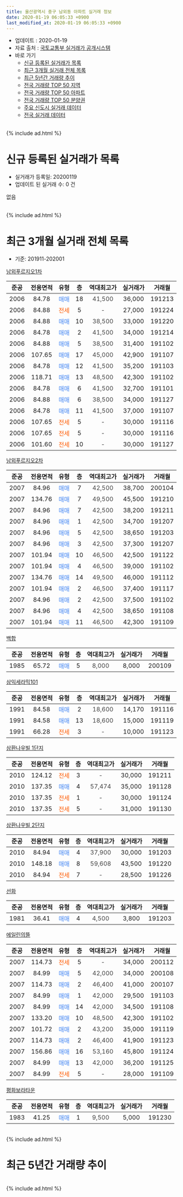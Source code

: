 ```yaml
---
title: 울산광역시 중구 남외동 아파트 실거래 정보
date: 2020-01-19 06:05:33 +0900
last_modified_at: 2020-01-19 06:05:33 +0900
---
```


* 업데이트 : 2020-01-19
* 자료 출처 : [국토교통부 실거래가 공개시스템](http://rt.molit.go.kr)
* 바로 가기
    * [신규 등록된 실거래가 목록](#신규-등록된-실거래가-목록)
    * [최근 3개월 실거래 전체 목록](#최근-3개월-실거래-전체-목록)
    * [최근 5년간 거래량 추이](#최근-5년간-거래량-추이)
    * [전국 거래량 TOP 50 지역](https://apt-info.github.io/apt-trade-info/최근-3개월-전국에서-가장-거래가-많이-발생한-지역)
    * [전국 거래량 TOP 50 아파트](https://apt-info.github.io/apt-trade-info/최근-3개월-전국에서-가장-거래가-많이-발생한-아파트)
    * [전국 거래량 TOP 50 분양권](https://apt-info.github.io/apt-trade-info/최근-3개월-전국에서-가장-거래가-많이-발생한-분양권)
    * [주요 신도시 실거래 데이터](https://apt-info.github.io/apt-trade-info/주요-신도시)
    * [전국 실거래 데이터](https://apt-info.github.io/apt-trade-info/전국)
<br>
{% include ad.html %}
<br>

# 신규 등록된 실거래가 목록
* 실거래가 등록일: 20200119
* 업데이트 된 실거래 수: 0 건

없음

<br>
{% include ad.html %}
<br>

# 최근 3개월 실거래 전체 목록
* 기준: 201911-202001


[남외푸르지오1차](https://search.naver.com/search.naver?query=%EC%9A%B8%EC%82%B0%EA%B4%91%EC%97%AD%EC%8B%9C+%EC%A4%91%EA%B5%AC+%EB%82%A8%EC%99%B8%EB%8F%99+%EB%82%A8%EC%99%B8%ED%91%B8%EB%A5%B4%EC%A7%80%EC%98%A41%EC%B0%A8)

|준공|전용면적|유형|층|역대최고가|실거래가|거래월|
|:---:|:---:|:---:|:---:|:---:|:---:|:---:|
|2006|84.78|<span style="color:#4285f3">매매</span>|18|<span style="color:#444444">41,500</span>|36,000|191213|
|2006|84.88|<span style="color:#ff5a00">전세</span>|5|<span style="color:#444444">-</span>|27,000|191224|
|2006|84.88|<span style="color:#4285f3">매매</span>|10|<span style="color:#444444">38,500</span>|33,000|191220|
|2006|84.78|<span style="color:#4285f3">매매</span>|2|<span style="color:#444444">41,500</span>|34,000|191214|
|2006|84.88|<span style="color:#4285f3">매매</span>|5|<span style="color:#444444">38,500</span>|31,400|191102|
|2006|107.65|<span style="color:#4285f3">매매</span>|17|<span style="color:#444444">45,000</span>|42,900|191107|
|2006|84.78|<span style="color:#4285f3">매매</span>|12|<span style="color:#444444">41,500</span>|35,200|191103|
|2006|118.71|<span style="color:#4285f3">매매</span>|13|<span style="color:#444444">48,500</span>|42,300|191102|
|2006|84.78|<span style="color:#4285f3">매매</span>|6|<span style="color:#444444">41,500</span>|32,700|191101|
|2006|84.88|<span style="color:#4285f3">매매</span>|6|<span style="color:#444444">38,500</span>|34,000|191127|
|2006|84.78|<span style="color:#4285f3">매매</span>|11|<span style="color:#444444">41,500</span>|37,000|191107|
|2006|107.65|<span style="color:#ff5a00">전세</span>|5|<span style="color:#444444">-</span>|30,000|191116|
|2006|107.65|<span style="color:#ff5a00">전세</span>|5|<span style="color:#444444">-</span>|30,000|191116|
|2006|101.60|<span style="color:#ff5a00">전세</span>|10|<span style="color:#444444">-</span>|30,000|191127|

[남외푸르지오2차](https://search.naver.com/search.naver?query=%EC%9A%B8%EC%82%B0%EA%B4%91%EC%97%AD%EC%8B%9C+%EC%A4%91%EA%B5%AC+%EB%82%A8%EC%99%B8%EB%8F%99+%EB%82%A8%EC%99%B8%ED%91%B8%EB%A5%B4%EC%A7%80%EC%98%A42%EC%B0%A8)

|준공|전용면적|유형|층|역대최고가|실거래가|거래월|
|:---:|:---:|:---:|:---:|:---:|:---:|:---:|
|2007|84.96|<span style="color:#4285f3">매매</span>|7|<span style="color:#444444">42,500</span>|38,700|200104|
|2007|134.76|<span style="color:#4285f3">매매</span>|7|<span style="color:#444444">49,500</span>|45,500|191210|
|2007|84.96|<span style="color:#4285f3">매매</span>|7|<span style="color:#444444">42,500</span>|38,200|191211|
|2007|84.96|<span style="color:#4285f3">매매</span>|1|<span style="color:#444444">42,500</span>|34,700|191207|
|2007|84.96|<span style="color:#4285f3">매매</span>|5|<span style="color:#444444">42,500</span>|38,650|191203|
|2007|84.96|<span style="color:#4285f3">매매</span>|3|<span style="color:#444444">42,500</span>|37,300|191207|
|2007|101.94|<span style="color:#4285f3">매매</span>|10|<span style="color:#444444">46,500</span>|42,500|191122|
|2007|101.94|<span style="color:#4285f3">매매</span>|4|<span style="color:#444444">46,500</span>|39,000|191102|
|2007|134.76|<span style="color:#4285f3">매매</span>|14|<span style="color:#444444">49,500</span>|46,000|191112|
|2007|101.94|<span style="color:#4285f3">매매</span>|2|<span style="color:#444444">46,500</span>|37,400|191117|
|2007|84.96|<span style="color:#4285f3">매매</span>|2|<span style="color:#444444">42,500</span>|37,500|191102|
|2007|84.96|<span style="color:#4285f3">매매</span>|4|<span style="color:#444444">42,500</span>|38,650|191108|
|2007|101.94|<span style="color:#4285f3">매매</span>|11|<span style="color:#444444">46,500</span>|42,300|191109|

[백합](https://search.naver.com/search.naver?query=%EC%9A%B8%EC%82%B0%EA%B4%91%EC%97%AD%EC%8B%9C+%EC%A4%91%EA%B5%AC+%EB%82%A8%EC%99%B8%EB%8F%99+%EB%B0%B1%ED%95%A9)

|준공|전용면적|유형|층|역대최고가|실거래가|거래월|
|:---:|:---:|:---:|:---:|:---:|:---:|:---:|
|1985|65.72|<span style="color:#4285f3">매매</span>|5|<span style="color:#444444">8,000</span>|8,000|200109|

[삼익세라믹101](https://search.naver.com/search.naver?query=%EC%9A%B8%EC%82%B0%EA%B4%91%EC%97%AD%EC%8B%9C+%EC%A4%91%EA%B5%AC+%EB%82%A8%EC%99%B8%EB%8F%99+%EC%82%BC%EC%9D%B5%EC%84%B8%EB%9D%BC%EB%AF%B9101)

|준공|전용면적|유형|층|역대최고가|실거래가|거래월|
|:---:|:---:|:---:|:---:|:---:|:---:|:---:|
|1991|84.58|<span style="color:#4285f3">매매</span>|2|<span style="color:#444444">18,600</span>|14,170|191116|
|1991|84.58|<span style="color:#4285f3">매매</span>|13|<span style="color:#444444">18,600</span>|15,000|191119|
|1991|66.28|<span style="color:#ff5a00">전세</span>|3|<span style="color:#444444">-</span>|10,000|191123|

[삼환나우빌  1단지](https://search.naver.com/search.naver?query=%EC%9A%B8%EC%82%B0%EA%B4%91%EC%97%AD%EC%8B%9C+%EC%A4%91%EA%B5%AC+%EB%82%A8%EC%99%B8%EB%8F%99+%EC%82%BC%ED%99%98%EB%82%98%EC%9A%B0%EB%B9%8C++1%EB%8B%A8%EC%A7%80)

|준공|전용면적|유형|층|역대최고가|실거래가|거래월|
|:---:|:---:|:---:|:---:|:---:|:---:|:---:|
|2010|124.12|<span style="color:#ff5a00">전세</span>|3|<span style="color:#444444">-</span>|30,000|191211|
|2010|137.35|<span style="color:#4285f3">매매</span>|4|<span style="color:#444444">57,474</span>|35,000|191128|
|2010|137.35|<span style="color:#ff5a00">전세</span>|1|<span style="color:#444444">-</span>|30,000|191124|
|2010|137.35|<span style="color:#ff5a00">전세</span>|5|<span style="color:#444444">-</span>|31,000|191130|

[삼환나우빌 2단지](https://search.naver.com/search.naver?query=%EC%9A%B8%EC%82%B0%EA%B4%91%EC%97%AD%EC%8B%9C+%EC%A4%91%EA%B5%AC+%EB%82%A8%EC%99%B8%EB%8F%99+%EC%82%BC%ED%99%98%EB%82%98%EC%9A%B0%EB%B9%8C+2%EB%8B%A8%EC%A7%80)

|준공|전용면적|유형|층|역대최고가|실거래가|거래월|
|:---:|:---:|:---:|:---:|:---:|:---:|:---:|
|2010|84.94|<span style="color:#4285f3">매매</span>|4|<span style="color:#444444">37,900</span>|30,000|191203|
|2010|148.18|<span style="color:#4285f3">매매</span>|8|<span style="color:#444444">59,608</span>|43,500|191220|
|2010|84.94|<span style="color:#ff5a00">전세</span>|7|<span style="color:#444444">-</span>|28,500|191226|

[선화](https://search.naver.com/search.naver?query=%EC%9A%B8%EC%82%B0%EA%B4%91%EC%97%AD%EC%8B%9C+%EC%A4%91%EA%B5%AC+%EB%82%A8%EC%99%B8%EB%8F%99+%EC%84%A0%ED%99%94)

|준공|전용면적|유형|층|역대최고가|실거래가|거래월|
|:---:|:---:|:---:|:---:|:---:|:---:|:---:|
|1981|36.41|<span style="color:#4285f3">매매</span>|4|<span style="color:#444444">4,500</span>|3,800|191203|

[에일린의뜰](https://search.naver.com/search.naver?query=%EC%9A%B8%EC%82%B0%EA%B4%91%EC%97%AD%EC%8B%9C+%EC%A4%91%EA%B5%AC+%EB%82%A8%EC%99%B8%EB%8F%99+%EC%97%90%EC%9D%BC%EB%A6%B0%EC%9D%98%EB%9C%B0)

|준공|전용면적|유형|층|역대최고가|실거래가|거래월|
|:---:|:---:|:---:|:---:|:---:|:---:|:---:|
|2007|114.73|<span style="color:#ff5a00">전세</span>|5|<span style="color:#444444">-</span>|34,000|200112|
|2007|84.99|<span style="color:#4285f3">매매</span>|5|<span style="color:#444444">42,000</span>|34,000|200108|
|2007|114.73|<span style="color:#4285f3">매매</span>|2|<span style="color:#444444">46,400</span>|41,000|200107|
|2007|84.99|<span style="color:#4285f3">매매</span>|1|<span style="color:#444444">42,000</span>|29,500|191103|
|2007|84.99|<span style="color:#4285f3">매매</span>|14|<span style="color:#444444">42,000</span>|34,500|191108|
|2007|133.20|<span style="color:#4285f3">매매</span>|10|<span style="color:#444444">48,500</span>|42,300|191102|
|2007|101.72|<span style="color:#4285f3">매매</span>|2|<span style="color:#444444">43,200</span>|35,000|191119|
|2007|114.73|<span style="color:#4285f3">매매</span>|2|<span style="color:#444444">46,400</span>|41,900|191123|
|2007|156.86|<span style="color:#4285f3">매매</span>|16|<span style="color:#444444">53,160</span>|45,800|191124|
|2007|84.99|<span style="color:#4285f3">매매</span>|13|<span style="color:#444444">42,000</span>|36,200|191125|
|2007|84.99|<span style="color:#ff5a00">전세</span>|5|<span style="color:#444444">-</span>|28,000|191109|


<script async src="//pagead2.googlesyndication.com/pagead/js/adsbygoogle.js"></script>
<!-- 기본 -->
<ins class="adsbygoogle"
     style="display:block"
     data-ad-client="ca-pub-1142216861245946"
     data-ad-slot="4805727019"
     data-ad-format="auto"
     data-full-width-responsive="true"></ins>
<script>
(adsbygoogle = window.adsbygoogle || []).push({});
</script>


[평화보라타운](https://search.naver.com/search.naver?query=%EC%9A%B8%EC%82%B0%EA%B4%91%EC%97%AD%EC%8B%9C+%EC%A4%91%EA%B5%AC+%EB%82%A8%EC%99%B8%EB%8F%99+%ED%8F%89%ED%99%94%EB%B3%B4%EB%9D%BC%ED%83%80%EC%9A%B4)

|준공|전용면적|유형|층|역대최고가|실거래가|거래월|
|:---:|:---:|:---:|:---:|:---:|:---:|:---:|
|1983|41.25|<span style="color:#4285f3">매매</span>|1|<span style="color:#444444">9,500</span>|5,000|191230|


<br>
{% include ad.html %}
<br>

# 최근 5년간 거래량 추이


<div style="width:100%;">
    <canvas id="deal_progress" height="200"></canvas>
</div>

<script>
new Chart(document.getElementById("deal_progress"), {
    type: 'line',
    data: {
        labels: ['201501','201502','201503','201504','201505','201506','201507','201508','201509','201510','201511','201512','201601','201602','201603','201604','201605','201606','201607','201608','201609','201610','201611','201612','201701','201702','201703','201704','201705','201706','201707','201708','201709','201710','201711','201712','201801','201802','201803','201804','201805','201806','201807','201808','201809','201810','201811','201812','201901','201902','201903','201904','201905','201906','201907','201908','201909','201910','201911','201912','202001'],
        datasets: [{
            label: '매매',
            pointRadius: 1,
            data: [16, 34, 31, 21, 36, 24, 18, 20, 22, 24, 25, 11, 14, 25, 24, 20, 11, 8, 14, 8, 13, 23, 14, 11, 7, 7, 14, 7, 6, 17, 12, 10, 17, 7, 10, 15, 6, 8, 12, 7, 4, 3, 4, 5, 4, 10, 11, 12, 5, 3, 16, 15, 10, 15, 12, 18, 21, 31, 24, 12, 4],
            borderColor: "rgba(255, 201, 14, 1)",
            backgroundColor: "rgba(255, 201, 14, 0.5)",
            fill: false,
            lineTension: 0
        },{
            label: '전월세',
            pointRadius: 1,
            data: [5, 8, 7, 2, 7, 4, 4, 4, 10, 6, 10, 9, 10, 7, 4, 5, 5, 13, 6, 4, 2, 9, 5, 6, 7, 9, 7, 4, 1, 4, 3, 4, 4, 3, 4, 5, 3, 9, 5, 11, 4, 7, 4, 4, 6, 9, 2, 7, 5, 8, 8, 5, 8, 5, 8, 5, 5, 4, 7, 3, 1],
            borderColor: "rgba(0, 141, 185, 1)",
            backgroundColor: "rgba(0, 141, 185, 0.5)",
            fill: false,
            lineTension: 0
        }
        ]
    },
    options: {
        responsive: true,
        title: {
            display: false
        },
        tooltips: {
            mode: 'index',
            intersect: false
        },
        hover: {
            mode: 'nearest',
            intersect: true
        },
        scales: {
            xAxes: [{
                display: true,
                scaleLabel: {
                    display: true,
                    labelString: '년/월'
                }
            }],
            yAxes: [{
                display: true,
                ticks: {
                    suggestedMin: 0,
                },
                scaleLabel: {
                    display: true,
                    labelString: '실거래 수'
                }
            }]
        }
    }
});

</script>


<br>
{% include ad.html %}
<br>


